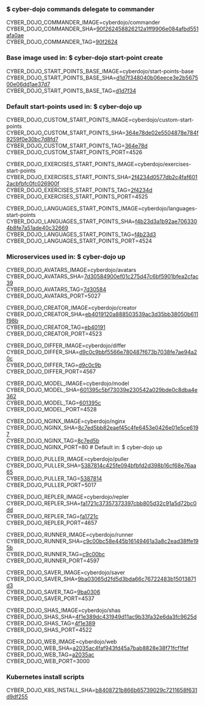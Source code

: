 ### $ cyber-dojo commands delegate to commander

CYBER_DOJO_COMMANDER_IMAGE=cyberdojo/commander  
CYBER_DOJO_COMMANDER_SHA=[90f262458826212a1ff9906e084afbd551afa0ae](https://github.com/cyber-dojo/commander/commit/90f262458826212a1ff9906e084afbd551afa0ae)  
CYBER_DOJO_COMMANDER_TAG=[90f2624](https://hub.docker.com/layers/cyberdojo/commander/90f2624/images/sha256-91e0f683a08a28af0a40393e212f8286d59b9a7817778430765acbc65188cf00)  

### Base image used in: $ cyber-dojo start-point create

CYBER_DOJO_START_POINTS_BASE_IMAGE=cyberdojo/start-points-base  
CYBER_DOJO_START_POINTS_BASE_SHA=[d1d7f348040b06eece3e2b567500e06dd1ae37d7](https://github.com/cyber-dojo/start-points-base/commit/d1d7f348040b06eece3e2b567500e06dd1ae37d7)  
CYBER_DOJO_START_POINTS_BASE_TAG=[d1d7f34](https://hub.docker.com/layers/cyberdojo/start-points-base/d1d7f34/images/sha256-463af2b0c3464f238ca94586ad1537cea310178f423cf1d141452e5222ab0fd5)  

### Default start-points used in: $ cyber-dojo up

CYBER_DOJO_CUSTOM_START_POINTS_IMAGE=cyberdojo/custom-start-points  
CYBER_DOJO_CUSTOM_START_POINTS_SHA=[364e78de02e5504878e784f9259f0e30bc7d8fd7](https://github.com/cyber-dojo/custom-start-points/commit/364e78de02e5504878e784f9259f0e30bc7d8fd7)  
CYBER_DOJO_CUSTOM_START_POINTS_TAG=[364e78d](https://hub.docker.com/layers/cyberdojo/custom-start-points/364e78d/images/sha256-ba1449d8dda5f554ef2cb7912159bbfb7102c4971243c49d446f76c835612382)  
CYBER_DOJO_CUSTOM_START_POINTS_PORT=4526

CYBER_DOJO_EXERCISES_START_POINTS_IMAGE=cyberdojo/exercises-start-points  
CYBER_DOJO_EXERCISES_START_POINTS_SHA=[2f4234d0577db2c4faf6012acbfbfc0fc026900f](https://github.com/cyber-dojo/exercises-start-points/commit/2f4234d0577db2c4faf6012acbfbfc0fc026900f)  
CYBER_DOJO_EXERCISES_START_POINTS_TAG=[2f4234d](https://hub.docker.com/layers/cyberdojo/exercises-start-points/2f4234d/images/sha256-7c9db9d52b461ff48019008dba89aec445e552913338020270fa8f392766484f)  
CYBER_DOJO_EXERCISES_START_POINTS_PORT=4525

CYBER_DOJO_LANGUAGES_START_POINTS_IMAGE=cyberdojo/languages-start-points  
CYBER_DOJO_LANGUAGES_START_POINTS_SHA=[f4b23d3a1b92ae7063304b8fe7a51ade40c32669](https://github.com/cyber-dojo/languages-start-points/commit/f4b23d3a1b92ae7063304b8fe7a51ade40c32669)  
CYBER_DOJO_LANGUAGES_START_POINTS_TAG=[f4b23d3](https://hub.docker.com/layers/cyberdojo/languages-start-points/f4b23d3/images/sha256-80caebd30286ec9783e240ee18dcfd27503227fa1e4bc7e767ae46299514e85a)  
CYBER_DOJO_LANGUAGES_START_POINTS_PORT=4524

### Microservices used in: $ cyber-dojo up

CYBER_DOJO_AVATARS_IMAGE=cyberdojo/avatars  
CYBER_DOJO_AVATARS_SHA=[7d30584900ef01c275d47c6bf5901bfea2cfac39](https://github.com/cyber-dojo/avatars/commit/7d30584900ef01c275d47c6bf5901bfea2cfac39)  
CYBER_DOJO_AVATARS_TAG=[7d30584](https://hub.docker.com/layers/cyberdojo/avatars/7d30584/images/sha256-9cb6b39bb925bb4484c32a86063db03d43629ff716c3ba9f5cf71688939bcdfc)  
CYBER_DOJO_AVATARS_PORT=5027

CYBER_DOJO_CREATOR_IMAGE=cyberdojo/creator  
CYBER_DOJO_CREATOR_SHA=[eb4019120a888503539ac3d35bb38050b611f98b](https://github.com/cyber-dojo/creator/commit/eb4019120a888503539ac3d35bb38050b611f98b)  
CYBER_DOJO_CREATOR_TAG=[eb40191](https://hub.docker.com/layers/cyberdojo/creator/eb40191/images/sha256-5cf4a9a0f89cce6227eaaec302cdcdeae30f499f837299d0e86c094e0e8fd77c)  
CYBER_DOJO_CREATOR_PORT=4523

CYBER_DOJO_DIFFER_IMAGE=cyberdojo/differ  
CYBER_DOJO_DIFFER_SHA=[d9c0c9bbf5566e780487f673b7038fe7ae94a20c](https://github.com/cyber-dojo/differ/commit/d9c0c9bbf5566e780487f673b7038fe7ae94a20c)  
CYBER_DOJO_DIFFER_TAG=[d9c0c9b](https://hub.docker.com/layers/cyberdojo/differ/d9c0c9b/images/sha256-1bb4ebd44e3e86d726b24399ebb9f71606ed4b957368c57d1abb57664a83a613)  
CYBER_DOJO_DIFFER_PORT=4567

CYBER_DOJO_MODEL_IMAGE=cyberdojo/model  
CYBER_DOJO_MODEL_SHA=[601395c5bf73039e230542a029bde0c8dba4e362](https://github.com/cyber-dojo/model/commit/601395c5bf73039e230542a029bde0c8dba4e362)  
CYBER_DOJO_MODEL_TAG=[601395c](https://hub.docker.com/layers/cyberdojo/model/601395c/images/sha256-9ee68b254c82e0e35998dc9fca2fbb50d1087bd4ed262ce130ac25bb509f7e3f)  
CYBER_DOJO_MODEL_PORT=4528

CYBER_DOJO_NGINX_IMAGE=cyberdojo/nginx  
CYBER_DOJO_NGINX_SHA=[8c7ed5bb82eaef45c4fe6453e0426e01e5ce6197](https://github.com/cyber-dojo/nginx/commit/8c7ed5bb82eaef45c4fe6453e0426e01e5ce6197)  
CYBER_DOJO_NGINX_TAG=[8c7ed5b](https://hub.docker.com/layers/cyberdojo/nginx/8c7ed5b/images/sha256-715d6732841f244e25bc78fd7829a4a6ffef381fa873e2ef991a3d13bae6b2b7)  
CYBER_DOJO_NGINX_PORT=80 # Default in: $ cyber-dojo up

CYBER_DOJO_PULLER_IMAGE=cyberdojo/puller  
CYBER_DOJO_PULLER_SHA=[5387814c425fe094bfbfd2d398b16cf68e76aa65](https://github.com/cyber-dojo/puller/commit/5387814c425fe094bfbfd2d398b16cf68e76aa65)  
CYBER_DOJO_PULLER_TAG=[5387814](https://hub.docker.com/layers/cyberdojo/puller/5387814/images/sha256-01323caec3b572ace52f7359fcea9e288f85583132497ab24b9be2abf502a532)  
CYBER_DOJO_PULLER_PORT=5017

CYBER_DOJO_REPLER_IMAGE=cyberdojo/repler  
CYBER_DOJO_REPLER_SHA=[fa1721c37357373397cbb805d32c91a5d72bc0dd](https://github.com/cyber-dojo/repler/commit/fa1721c37357373397cbb805d32c91a5d72bc0dd)  
CYBER_DOJO_REPLER_TAG=[fa1721c](https://hub.docker.com/layers/cyberdojo/repler/fa1721c/images/sha256-0467b1ffb64e69fc9df3db0ef2f0fe50ff3c458c0ad0d9172541cad9e9184059)  
CYBER_DOJO_REPLER_PORT=4657

CYBER_DOJO_RUNNER_IMAGE=cyberdojo/runner  
CYBER_DOJO_RUNNER_SHA=[c9c00bc58e445b16149461a3a8c2ead38ffe195b](https://github.com/cyber-dojo/runner/commit/c9c00bc58e445b16149461a3a8c2ead38ffe195b)  
CYBER_DOJO_RUNNER_TAG=[c9c00bc](https://hub.docker.com/layers/cyberdojo/runner/c9c00bc/images/sha256-4b33d34f94407a24390705504a286be8098999d8075ccf5b836988e0906a1e7d)  
CYBER_DOJO_RUNNER_PORT=4597

CYBER_DOJO_SAVER_IMAGE=cyberdojo/saver  
CYBER_DOJO_SAVER_SHA=[9ba03065d2fd5d3bda66c76722483b15013871d3](https://github.com/cyber-dojo/saver/commit/9ba03065d2fd5d3bda66c76722483b15013871d3)  
CYBER_DOJO_SAVER_TAG=[9ba0306](https://hub.docker.com/layers/cyberdojo/saver/9ba0306/images/sha256-d5b4b493b96a407d46d2ca3af0bb4e9ffd225df78a5aed105224e4120b3b9814)  
CYBER_DOJO_SAVER_PORT=4537

CYBER_DOJO_SHAS_IMAGE=cyberdojo/shas  
CYBER_DOJO_SHAS_SHA=[4f1e389dc431949d11ac9b33fa32e6da3fc9625d](https://github.com/cyber-dojo/shas/commit/4f1e389dc431949d11ac9b33fa32e6da3fc9625d)  
CYBER_DOJO_SHAS_TAG=[4f1e389](https://hub.docker.com/layers/cyberdojo/shas/4f1e389/images/sha256-e1237c6d4106e286d631fd17323a5f123843a78e6bd79e0d8e9ad87957785dfb)  
CYBER_DOJO_SHAS_PORT=4522

CYBER_DOJO_WEB_IMAGE=cyberdojo/web  
CYBER_DOJO_WEB_SHA=[a2035ac4faf943fd45a7bab8828e38f71fcf1fef](https://github.com/cyber-dojo/web/commit/a2035ac4faf943fd45a7bab8828e38f71fcf1fef)  
CYBER_DOJO_WEB_TAG=[a2035ac](https://hub.docker.com/layers/cyberdojo/web/a2035ac/images/sha256-62fc9cad28240b02befc0904b3a9608b612144e3c53551ca1d11c5203c7e054c)  
CYBER_DOJO_WEB_PORT=3000

### Kubernetes install scripts
CYBER_DOJO_K8S_INSTALL_SHA=[b8408721b866b65739029c7211658f631d9df255](https://github.com/cyber-dojo/k8s-install/commit/b8408721b866b65739029c7211658f631d9df255)  
